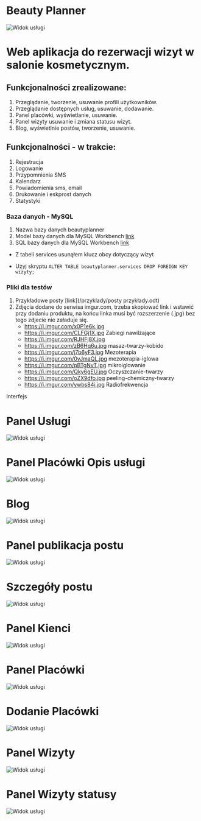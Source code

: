 # Beauty Planner
![Widok usługi](/img/beauty-logo.png)

# Web aplikacja do rezerwacji wizyt w salonie kosmetycznym.
## Funkcjonalności zrealizowane:
1. Przeglądanie, tworzenie, usuwanie profili użytkowników. 
1. Przeglądanie dostępnych usług, usuwanie, dodawanie.
1. Panel placówki, wyświetlanie, usuwanie.
1. Panel wizyty usuwanie i zmiana statusu wizyt.
1. Blog, wyświetlnie postów, tworzenie, usuwanie.


## Funkcjonalności - w trakcie:
1. Rejestracja 
1. Logowanie
1. Przypomnienia SMS
1. Kalendarz
1. Powiadomienia sms, email
1. Drukowanie i eskprost danych
1. Statystyki

### Baza danych - MySQL
1. Nazwa bazy danych beautyplanner
1. Model bazy danych dla MySQL Workbench [link](/baza/beautyplanner-eng1.mwb)
1. SQL bazy danych dla MySQL Workbench [link](/baza/beautyplanner-eng.sql)
  - Z tabeli services usunąłem klucz obcy dotyczący wizyt

  - Użyj skryptu `ALTER TABLE beautyplanner.services DROP FOREIGN KEY wizyty;`

### Pliki dla testów
1. Przykładowe posty [link](/przyklady/posty przykłady.odt)
1. Zdjęcia dodane do serwisa imgur.com, trzeba skopiować link i wstawić przy dodaniu produktu, na końcu linka musi być rozszerzenie (.jpg) bez tego zdjecie nie załaduje się.
    - https://i.imgur.com/x0P1e6k.jpg
    - https://i.imgur.com/CLFGj1X.jpg   Zabiegi nawilżające
    - https://i.imgur.com/RJHFj8X.jpg
    - https://i.imgur.com/zB6Hq6u.jpg   masaz-twarzy-kobido
    - https://i.imgur.com/j7b6yF3.jpg   Mezoterapia
    - https://i.imgur.com/0vJmaQL.jpg   mezoterapia-iglowa
    - https://i.imgur.com/pBTgNvT.jpg   mikroiglowanie
    - https://i.imgur.com/Qky6gEU.jpg   Oczyszczanie-twarzy
    - https://i.imgur.com/oZX9dfo.jpg   peeling-chemiczny-twarzy
    - https://i.imgur.com/ywbs84i.jpg   Radiofrekwencja


Interfejs
# Panel Usługi
![Widok usługi](/img/widok-home.jpg)
# Panel Placówki Opis usługi
![Widok usługi](/img/opis-uslugi.jpg)
# Blog
![Widok usługi](/img/blog-widok.jpg)
# Panel publikacja postu
![Widok usługi](/img/publikacja-postu-widok.jpg)
# Szczegóły postu
![Widok usługi](/img/widok-post.jpg)
# Panel Kienci
![Widok usługi](/img/klienci-widok.jpg)
# Panel Placówki
![Widok usługi](/img/widok-palcówki.jpg)
# Dodanie Placówki 
![Widok usługi](/img/widok2.jpg)
# Panel Wizyty
![Widok usługi](/img/wizyty.jpg)
# Panel Wizyty statusy
![Widok usługi](/img/wizyta-status.jpg)